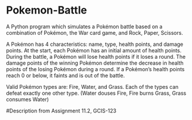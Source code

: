 # Pokemon-Battle
A Python program which simulates a Pokémon battle based on a combination of Pokémon, the War card game, and Rock, Paper, Scissors.

A Pokémon has 4 characteristics: name, type, health points, and damage points.  At the start,
each Pokémon has an initial amount of health points.  During the battle, a Pokémon will lose
health points if it loses a round.  The damage points of the winning Pokémon determine the
decrease in health points of the losing Pokémon during a round.  If a Pokémon’s health points
reach 0 or below, it faints and is out of the battle.

Valid Pokémon types are: Fire, Water, and Grass.  Each of the types can defeat exactly one other type. (Water douses Fire, Fire burns Grass, Grass consumes Water) 
  
#Description from Assignment 11.2, GCIS-123
